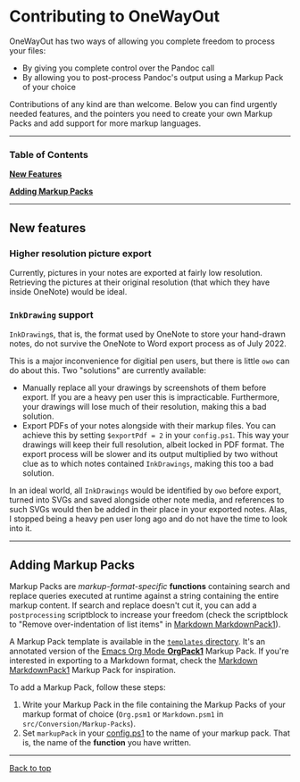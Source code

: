 # Contributing to OneWayOut

OneWayOut has two ways of allowing you complete freedom to process your files:

* By giving you complete control over the Pandoc call
* By allowing you to post-process Pandoc's output using a Markup Pack of your choice

Contributions of any kind are than welcome. Below you can find urgently needed features, and the pointers you need to create your own Markup Packs and add support for more markup languages.

---

### Table of Contents

[**New Features**](#new-features)

[**Adding Markup Packs**](#adding-markup-packs)

-----

## New features

### Higher resolution picture export

Currently, pictures in your notes are exported at fairly low resolution. Retrieving the pictures at their original resolution (that which they have inside OneNote) would be ideal.

### `InkDrawing` support

`InkDrawing`s, that is, the format used by OneNote to store your hand-drawn notes, do not survive the OneNote to Word export process as of July 2022.

This is a major inconvenience for digitial pen users, but there is little `owo` can do about this. Two "solutions" are currently available:

* Manually replace all your drawings by screenshots of them before export. If you are a heavy pen user this is impracticable. Furthermore, your drawings will lose much of their resolution, making this a bad solution.
* Export PDFs of your notes alongside with their markup files. You can achieve this by setting `$exportPdf = 2` in your `config.ps1`. This way your drawings will keep their full resolution, albeit locked in PDF format. The export process will be slower and its output multiplied by two without clue as to which notes contained `InkDrawings`, making this too a bad solution.

In an ideal world, all `InkDrawings` would be identified by `owo` before export, turned into SVGs and saved alongside other note media, and references to such SVGs would then be added in their place in your exported notes. Alas, I stopped being a heavy pen user long ago and do not have the time to look into it.

---

## Adding Markup Packs

Markup Packs are *markup-format-specific* **functions** containing search and replace queries executed at runtime against a string containing the entire markup content. If search and replace doesn't cut it, you can add a `postprocessing` scriptblock to increase your freedom (check the scriptblock to "Remove over-indentation of list items" in [Markdown MarkdownPack1](https://github.com/alopezrivera/owo/blob/master/src/Conversion/Markup-Packs/Markdown.psm1)).

A Markup Pack template is available in the [`templates` directory](https://github.com/alopezrivera/owo/tree/master/templates). It's an annotated version of the [Emacs Org Mode **OrgPack1**](https://github.com/alopezrivera/owo/blob/master/src/Conversion/Markup-Packs/Org.psm1) Markup Pack. If you're interested in exporting to a Markdown format, check the [Markdown MarkdownPack1](https://github.com/alopezrivera/owo/blob/master/src/Conversion/Markup-Packs/Markdown.psm1) Markup Pack for inspiration.

To add a Markup Pack, follow these steps:

1. Write your Markup Pack in the file containing the Markup Packs of your markup format of choice (`Org.psm1` or `Markdown.psm1` in `src/Conversion/Markup-Packs`). 
2. Set `markupPack` in your [config.ps1](https://github.com/alopezrivera/owo/blob/6ec09267553cec5848c02fa2f20531185b2b2289/config_example.ps1) to the name of your markup pack. That is, the name of the **function** you have written.


---

[Back to top](#contributing-to-onewayout)
